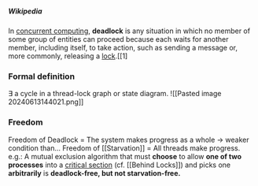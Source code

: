 ##### Wikipedia
In [concurrent computing](https://en.wikipedia.org/wiki/Concurrent_computing "Concurrent computing"), **deadlock** is any situation in which no member of some group of entities can proceed because each waits for another member, including itself, to take action, such as sending a message or, more commonly, releasing a [lock](https://en.wikipedia.org/wiki/Lock_(computer_science) "Lock (computer science)").[[1]
### Formal definition
$\exists$ a cycle in a thread-lock graph or state diagram.
![[Pasted image 20240613144021.png]]
### Freedom
Freedom of Deadlock = The system makes progress as a whole
-> weaker condition than...
Freedom of [[Starvation]] = All threads make progress. 
e.g.: A mutual exclusion algorithm that must **choose** to allow **one of two processes** into a [critical section](https://en.wikipedia.org/wiki/Critical_section "Critical section") (cf. [[Behind Locks]]) and picks one **arbitrarily** is **deadlock-free, but not starvation-free.**

